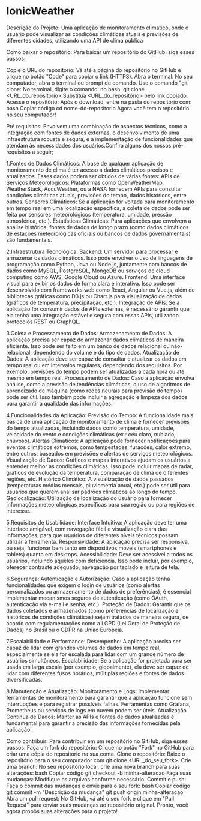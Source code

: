 # IonicWeather

Descrição do Projeto: Uma aplicação de monitoramento climático, onde o usuário pode visualizar as condições climáticas atuais e previsões de diferentes cidades, utilizando uma API de clima pública


Como baixar o repositório: Para baixar um repositório do GitHub, siga esses passos:

Copie o URL do repositório: Vá até a página do repositório no GitHub e clique no botão "Code" para copiar o link (HTTPS).
Abra o terminal: No seu computador, abra o terminal ou prompt de comando.
Use o comando "git clone: No terminal, digite o comando:
no bash:
git clone <URL_do_repositório>
Substitua <URL_do_repositório> pelo link copiado.
Acesse o repositório: Após o download, entre na pasta do repositório com:
bash
Copiar código
cd nome-do-repositorio
Agora você tem o repositório no seu computador!


Pré requisitos: Envolvem uma combinação de aspectos técnicos, como a integração com fontes de dados externas, o desenvolvimento de uma infraestrutura robusta e segura, e a implementação de funcionalidades que atendam às necessidades dos usuários.Confira alguns dos nossos pré-requisitos a seguir;


1.Fontes de Dados Climáticos: A base de qualquer aplicação de monitoramento de clima é ter acesso a dados climáticos precisos e atualizados. Esses dados podem ser obtidos de várias fontes: APIs de Serviços Meteorológicos: Plataformas como OpenWeatherMap, WeatherStack, AccuWeather, ou a NASA fornecem APIs para consultar condições climáticas atuais, previsões do tempo, dados históricos, entre outros. Sensores Climáticos: Se a aplicação for voltada para monitoramento em tempo real em uma localização específica, a coleta de dados pode ser feita por sensores meteorológicos (temperatura, umidade, pressão atmosférica, etc.). Estatísticas Climáticas: Para aplicações que envolvem a análise histórica, fontes de dados de longo prazo (como dados climáticos de estações meteorológicas oficiais ou bancos de dados governamentais) são fundamentais.

2.Infraestrutura Tecnológica: Backend: Um servidor para processar e armazenar os dados climáticos. Isso pode envolver o uso de linguagens de programação como Python, Java ou Node.js, juntamente com bancos de dados como MySQL, PostgreSQL, MongoDB ou serviços de cloud computing como AWS, Google Cloud ou Azure. Frontend: Uma interface visual para exibir os dados de forma clara e interativa. Isso pode ser desenvolvido com frameworks web como React, Angular ou Vue.js, além de bibliotecas gráficas como D3.js ou Chart.js para visualização de dados (gráficos de temperatura, precipitação, etc.). Integração de APIs: Se a aplicação for consumir dados de APIs externas, é necessário garantir que ela tenha uma integração estável e segura com essas APIs, utilizando protocolos REST ou GraphQL.

3.Coleta e Processamento de Dados: Armazenamento de Dados: A aplicação precisa ser capaz de armazenar dados climáticos de maneira eficiente. Isso pode ser feito em um banco de dados relacional ou não-relacional, dependendo do volume e do tipo de dados. Atualização de Dados: A aplicação deve ser capaz de consultar e atualizar os dados em tempo real ou em intervalos regulares, dependendo dos requisitos. Por exemplo, previsões do tempo podem ser atualizadas a cada hora ou até mesmo em tempo real. Processamento de Dados: Caso a aplicação envolva análise, como a previsão de tendências climáticas, o uso de algoritmos de aprendizado de máquina (como redes neurais para previsão do tempo) pode ser útil. Isso também pode incluir a agregação e limpeza dos dados para garantir a qualidade das informações.

4.Funcionalidades da Aplicação: Previsão do Tempo: A funcionalidade mais básica de uma aplicação de monitoramento de clima é fornecer previsões do tempo atualizadas, incluindo dados como temperatura, umidade, velocidade do vento e condições climáticas (ex.: céu claro, nublado, chuvoso). Alertas Climáticos: A aplicação pode fornecer notificações para eventos climáticos extremos, como tempestades, furacões, calor extremo, entre outros, baseados em previsões e alertas de serviços meteorológicos. Visualização de Dados: Gráficos e mapas interativos ajudam os usuários a entender melhor as condições climáticas. Isso pode incluir mapas de radar, gráficos de evolução da temperatura, comparação de clima de diferentes regiões, etc. Histórico Climático: A visualização de dados passados (temperaturas médias mensais, pluviometria anual, etc.) pode ser útil para usuários que querem analisar padrões climáticos ao longo do tempo. Geolocalização: Utilização de localização do usuário para fornecer informações meteorológicas específicas para sua região ou para regiões de interesse.

5.Requisitos de Usabilidade: Interface Intuitiva: A aplicação deve ter uma interface amigável, com navegação fácil e visualização clara das informações, para que usuários de diferentes níveis técnicos possam utilizar a ferramenta. Responsividade: A aplicação precisa ser responsiva, ou seja, funcionar bem tanto em dispositivos móveis (smartphones e tablets) quanto em desktops. Acessibilidade: Deve ser acessível a todos os usuários, incluindo aqueles com deficiência. Isso pode incluir, por exemplo, oferecer contraste adequado, navegação por teclado e leitura de tela.

6.Segurança: Autenticação e Autorização: Caso a aplicação tenha funcionalidades que exigem o login de usuários (como alertas personalizados ou armazenamento de dados de preferências), é essencial implementar mecanismos seguros de autenticação (como OAuth, autenticação via e-mail e senha, etc.). Proteção de Dados: Garantir que os dados coletados e armazenados (como preferências de localização e históricos de condições climáticas) sejam tratados de maneira segura, de acordo com regulamentações como a LGPD (Lei Geral de Proteção de Dados) no Brasil ou o GDPR na União Europeia.

7.Escalabilidade e Performance: Desempenho: A aplicação precisa ser capaz de lidar com grandes volumes de dados em tempo real, especialmente se ela for escalada para lidar com um grande número de usuários simultâneos. Escalabilidade: Se a aplicação for projetada para ser usada em larga escala (por exemplo, globalmente), ela deve ser capaz de lidar com diferentes fusos horários, múltiplas regiões e fontes de dados diversificadas.

8.Manutenção e Atualização: Monitoramento e Logs: Implementar ferramentas de monitoramento para garantir que a aplicação funcione sem interrupções e para registrar possíveis falhas. Ferramentas como Grafana, Prometheus ou serviços de logs em nuvem podem ser úteis. Atualização Contínua de Dados: Manter as APIs e fontes de dados atualizadas é fundamental para garantir a precisão das informações fornecidas pela aplicação.


Como contribuir: Para contribuir em um repositório no GitHub, siga esses passos:
Faça um fork do repositório: Clique no botão "Fork" no GitHub para criar uma cópia do repositório na sua conta.
Clone o repositório: Baixe o repositório para o seu computador com git clone <URL_do_seu_fork>.
Crie uma branch: No seu repositório local, crie uma nova branch para suas alterações:
bash
Copiar código
git checkout -b minha-alteracao
Faça suas mudanças: Modifique os arquivos conforme necessário.
Commit e push: Faça o commit das mudanças e envie para o seu fork:
bash
Copiar código
git commit -m "Descrição da mudança"
git push origin minha-alteracao
Abra um pull request: No GitHub, vá até o seu fork e clique em "Pull Request" para enviar suas mudanças ao repositório original.
Pronto, você agora propôs suas alterações para o projeto!




